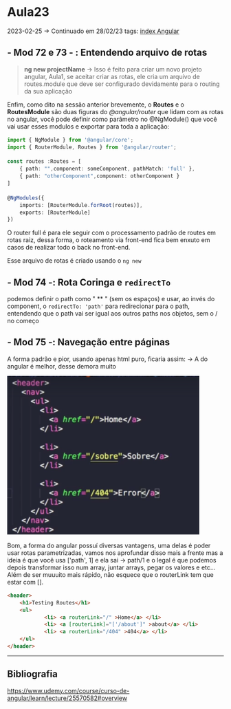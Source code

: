 # Aula23
2023-02-25
→ Continuado em 28/02/23
tags: [index Angular](../index%20Angular.md)

## - Mod 72 e 73 - : Entendendo arquivo de rotas

> **ng new projectName**
   → Isso é feito para criar um novo projeto angular, Aula1, se aceitar criar as rotas, ele cria um arquivo de routes.module que deve ser configurado devidamente para o routing da sua aplicação

Enfim, como dito na sessão anterior brevemente, o **Routes** e o **RoutesModule** são duas figuras do *@angular/router* que lidam com as rotas no angular, você pode definir como parâmetro no @NgModule() que você vai usar esses modulos e exportar para toda a aplicação:

~~~ts
import { NgModule } from '@angular/core';
import { RouterModule, Routes } from '@angular/router';

const routes :Routes = [
	{ path: "",component: someComponent, pathMatch: 'full' },
	{ path: "otherComponent",component: otherComponent }
]

@NgModules({
	imports: [RouterModule.forRoot(routes)],
	exports: [RouterModule]
})

~~~

O router full é para ele seguir com o processamento padrão de routes em rotas raiz, dessa forma, o roteamento via front-end fica bem enxuto em casos de realizar todo o back no front-end.

Esse arquivo de rotas é criado usando o `ng new`

## - Mod 74 -:  Rota Coringa e `redirectTo`

podemos definir o path como " ** " (sem os espaços) e usar, ao invés do component, o `redirectTo: 'path'` para redirecionar para o path, entendendo que o path vai ser igual aos outros paths nos objetos, sem o / no começo

## - Mod 75 -: Navegação entre páginas  

A forma padrão e pior, usando apenas html puro, ficaria assim:
  → A do angular é melhor, desse demora muito

![](../img/Pasted%20image%2020230228223109.png)

Bom, a forma do angular possuí diversas vantagens, uma delas é poder usar rotas parametrizadas, vamos nos aprofundar disso mais a frente mas a ideia é que você usa ['path', 1] e ela sai → path/1 e o legal é que podemos depois transformar isso num array, juntar arrays, pegar os valores e etc... Além de ser muuuito mais rápido, não esquece que o routerLink tem que estar com [].

~~~html
<header>
	<h1>Testing Routes</h1>
	<ul>
			<li> <a routerLink="/" >Home</a> </li>
			<li> <a [routerLink]="['/about']" >about</a> </li>
			<li> <a routerLink="/404" >404</a> </li>
	</ul>
</header>
~~~

-----------------------------------------------
## Bibliografia

https://www.udemy.com/course/curso-de-angular/learn/lecture/25570582#overview